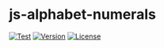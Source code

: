 # js-alphabet-numerals

[![Test](https://circleci.com/gh/nikifutaki/js-alphabet-numerals.svg?style=shield)](https://app.circleci.com/pipelines/github/nikifutaki/js-alphabet-numerals)
[![Version](https://img.shields.io/npm/v/alphabet-numerals)](https://www.npmjs.com/package/alphabet-numerals)
[![License](https://img.shields.io/github/license/nikifutaki/js-alphabet-numerals)](https://github.com/nikifutaki/js-alphabet-numerals/blob/main/LICENSE)
